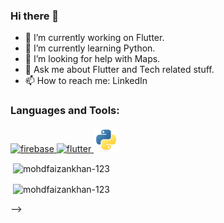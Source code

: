 ### Hi there 👋


- 🔭 I’m currently working on Flutter.
- 🌱 I’m currently learning Python.
- 🤔 I’m looking for help with Maps.
- 💬 Ask me about Flutter and Tech related stuff.
- 📫 How to reach me: LinkedIn

<h3 align="left">Languages and Tools:</h3>
<p align="left"> <a href="https://firebase.google.com/" target="_blank"> <img src="https://www.vectorlogo.zone/logos/firebase/firebase-icon.svg" alt="firebase" width="40" height="40"/> </a> <a href="https://flutter.dev" target="_blank"> <img src="https://www.vectorlogo.zone/logos/flutterio/flutterio-icon.svg" alt="flutter" width="40" height="40"/> </a> <a href="https://www.python.org" target="_blank"> <img src="https://raw.githubusercontent.com/devicons/devicon/master/icons/python/python-original.svg" alt="python" width="40" height="40"/> </a> </p>

<p>&nbsp;<img align="center" src="https://github-readme-stats.vercel.app/api?username=mohdfaizankhan-123&show_icons=true&locale=en" alt="mohdfaizankhan-123" /></p>
<p>&nbsp;<img align="center" src="https://camo.githubusercontent.com/697555817624aa6d1ddb9863706af235e6f11eae67f131cef465cb012620c8a7/68747470733a2f2f6d656469612e67697068792e636f6d2f6d656469612f767055527149767075446775512f67697068792e676966" alt="mohdfaizankhan-123" /></p>

-->

